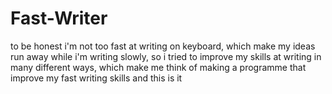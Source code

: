 # Fast-Writer
to be honest i'm not too fast at writing on keyboard, which make my ideas run away while i'm writing slowly, so i tried to improve my skills at writing in many different ways,  which make me think of making a programme that improve my fast writing skills and this is it
